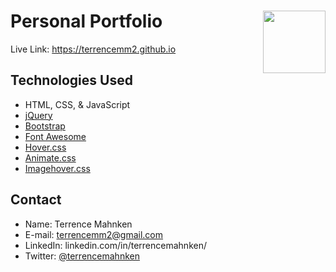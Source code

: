# Personal Portfolio <img align="right" width="100" height="100" src="../media/icon.png">
Live Link: https://terrencemm2.github.io  

## Technologies Used  
- HTML, CSS, & JavaScript
- [jQuery](https://jquery.com/)
- [Bootstrap](https://getbootstrap.com/)
- [Font Awesome](https://fontawesome.com/start)
- [Hover.css](https://ianlunn.github.io/Hover/)
- [Animate.css](https://daneden.github.io/animate.css/)
- [Imagehover.css](http://imagehover.io/)

## Contact  
- Name: Terrence Mahnken
- E-mail: terrencemm2@gmail.com
- LinkedIn: linkedin.com/in/terrencemahnken/
- Twitter: [@terrencemahnken](https://twitter.com/TerrenceMahnken)